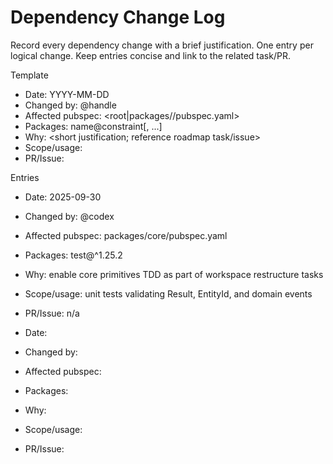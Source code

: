 # Dependency Change Log

Record every dependency change with a brief justification. One entry per logical change. Keep entries concise and link to the related task/PR.

Template

- Date: YYYY-MM-DD
- Changed by: @handle
- Affected pubspec: <root|packages/<name>/pubspec.yaml>
- Packages: name@constraint[, ...]
- Why: <short justification; reference roadmap task/issue>
- Scope/usage: <where used>
- PR/Issue: <link>

Entries

- Date: 2025-09-30
- Changed by: @codex
- Affected pubspec: packages/core/pubspec.yaml
- Packages: test@^1.25.2
- Why: enable core primitives TDD as part of workspace restructure tasks
- Scope/usage: unit tests validating Result, EntityId, and domain events
- PR/Issue: n/a

- Date:
- Changed by:
- Affected pubspec:
- Packages:
- Why:
- Scope/usage:
- PR/Issue:

